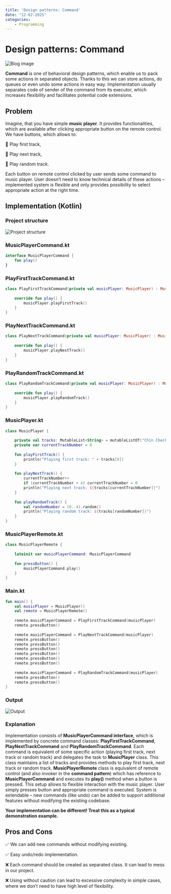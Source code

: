 ```yaml
---
title: 'Design patterns: Command'
date: "12-02-2025"
categories:
    - Programming
---
```


# Design patterns: Command

![Blog image](/programming/programming-dp-command.png)

**Command** is one of behavioral design patterns, which enable us to pack some actions in separated objects. Thanks to this we can store actions, do queues or even undo some actions in easy way. Implementation usually separates code of sender of the command from its executor, which increases flexibility and facilitates potential code extensions.

## Problem

Imagine, that you have simple **music player**. It provides functionalities, which are available after clicking appropriate button on the remote control. We have buttons, which allows to:

🔵 Play first track,

🔵 Play next track,

🔵 Play random track.

Each button on remote control clicked by user sends some command to music player. User doesn’t need to know technical details of these actions – implemented system is flexible and only provides possibility to select appropriate action at the right time.

## Implementation (Kotlin)

### Project structure

![Project structure](/programming/utils/command-1.png)

### MusicPlayerCommand.kt

```kotlin
interface MusicPlayerCommand {
    fun play()
}
```

### PlayFirstTrackCommand.kt

```kotlin
class PlayFirstTrackCommand(private val musicPlayer: MusicPlayer) : MusicPlayerCommand {
 
    override fun play() {
        musicPlayer.playFirstTrack()
    }
}
```

### PlayNextTrackCommand.kt

```kotlin
class PlayNextTrackCommand(private val musicPlayer: MusicPlayer) : MusicPlayerCommand {
 
    override fun play() {
        musicPlayer.playNextTrack()
    }
}
```

### PlayRandomTrackCommand.kt

```kotlin
class PlayRandomTrackCommand(private val musicPlayer: MusicPlayer) : MusicPlayerCommand {
 
    override fun play() {
        musicPlayer.playRandomTrack()
    }
}
```

### MusicPlayer.kt

```kotlin
class MusicPlayer {
 
    private val tracks: MutableList<String> = mutableListOf("Chin Check", "Candy Shop", "Gin N Juice", "Still D.R.E.", "Xxplosive")
    private var currentTrackNumber = 0
 
    fun playFirstTrack() {
        println("Playing first track: " + tracks[0])
    }
 
    fun playNextTrack() {
        currentTrackNumber++
        if (currentTrackNumber > 4) currentTrackNumber = 0
        println("Playing next track: ${tracks[currentTrackNumber]}")
    }
 
    fun playRandomTrack() {
        val randomNumber = (0..4).random()
        println("Playing random track: ${tracks[randomNumber]}")
    }
}
```

### MusicPlayerRemote.kt

```kotlin
class MusicPlayerRemote {
 
    lateinit var musicPlayerCommand: MusicPlayerCommand
 
    fun pressButton() {
        musicPlayerCommand.play()
    }
}
```

### Main.kt

```kotlin
fun main() {
    val musicPlayer = MusicPlayer()
    val remote = MusicPlayerRemote()
 
    remote.musicPlayerCommand = PlayFirstTrackCommand(musicPlayer)
    remote.pressButton()
 
    remote.musicPlayerCommand = PlayNextTrackCommand(musicPlayer)
    remote.pressButton()
    remote.pressButton()
    remote.pressButton()
    remote.pressButton()
    remote.pressButton()
    remote.pressButton()
 
    remote.musicPlayerCommand = PlayRandomTrackCommand(musicPlayer)
    remote.pressButton()
    remote.pressButton()
}
```

### Output

![Output](/programming/utils/command-2.png)

### Explanation

Implementation consists of **MusicPlayerCommand interface**, which is implemented by concrete command classes: **PlayFirstTrackCommand**, **PlayNextTrackCommand** and **PlayRandomTrackCommand**. Each command is equivalent of some specific action (playing first track, next track or random track) and delegates the task to **MusicPlayer** class. This class maintains a list of tracks and provides methods to play first track, next track or random track. **MusicPlayerRemote** class is equivalent of remote control (and also invoker in the **command pattern**) which has reference to **MusicPlayerCommand** and executes its **play()** method when a button is pressed. This setup allows to flexible interaction with the music player. User simply presses button and appropriate command is executed. System is extendable – new commands (like undo) can be added to support additional features without modifying the existing codebase.

**Your implementation can be different! Treat this as a typical demonstration example.**

## Pros and Cons

✅ We can add new commands without modifying existing.

✅ Easy undo/redo implementation.

❌ Each command should be created as separated class. It can lead to mess in our project.

❌ 	Using without caution can lead to excessive complexity in simple cases, where we don’t need to have high level of flexibility.